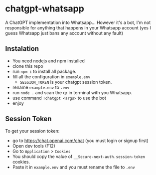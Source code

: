 # chatgpt-whatsapp

A ChatGPT implementation into Whatsapp... However it's a bot, I'm not responsible for anything that happens in your Whatsapp account (yes I guess Whatsapp just bans any account without any fault)

## Instalation

- You need nodejs and npm installed
- clone this repo
- run `npm i` to install all package.
- fill all the configuration in `example.env`
    - `SESSION_TOKEN` is your chatgpt session token.
- rename `example.env` to `.env`
- run `node .` and scan the qr in terminal with you Whatsapp.
- use command `!chatgpt <args>` to use the bot
- enjoy

## Session Token
To get your session token:
- go to https://chat.openai.com/chat (you must login or signup first)
- Open dev tools (F12)
- Go to `Application` > `Cookies`
- You should copy the value of `__Secure-next-auth.session-token` cookies.
- Paste it in `example.env` and you must rename the file to `.env`

